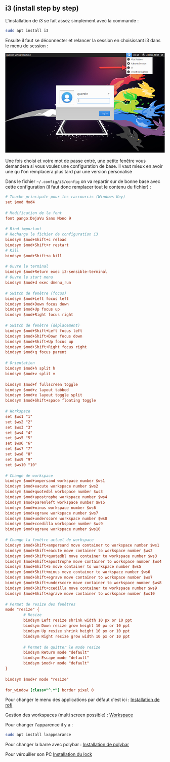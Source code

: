 ## i3 (install step by step)

L'installation de i3 se fait assez simplement avec la commande :
```bash
sudo apt install i3
```

Ensuite il faut se déconnecter et relancer la session en choisissant i3 dans le menu de session :

![Xubuntu desktop environement choice](../images/DE_choice.png)

Une fois choisi et votre mot de passe entré, une petite fenêtre vous demandera si vous voulez une configuration de base. Il vaut mieux en avoir une qu l'on remplacera plus tard par une version personalisé

Dans le fichier `~/.config/i3/config` on va repartir sur de bonne base avec cette configuration (il faut donc remplacer tout le contenu du fichier) :

```ini
# Touche principale pour les raccourcis (Windows Key)
set $mod Mod4

# Modification de la font
font pango:DejaVu Sans Mono 9

# Bind important
# Recharge le fichier de configuration i3
bindsym $mod+Shift+c reload
bindsym $mod+Shift+r restart
# Kill
bindsym $mod+Shift+a kill

# Ouvre le terminal
bindsym $mod+Return exec i3-sensible-terminal
# Ouvre le start menu
bindsym $mod+d exec dmenu_run

# Switch de fenêtre (focus)
bindsym $mod+Left focus left
bindsym $mod+Down focus down
bindsym $mod+Up focus up
bindsym $mod+Right focus right

# Switch de fenêtre (déplacement)
bindsym $mod+Shift+Left focus left
bindsym $mod+Shift+Down focus down
bindsym $mod+Shift+Up focus up
bindsym $mod+Shift+Right focus right
bindsym $mod+q focus parent

# Orientation
bindsym $mod+h split h
bindsym $mod+v split v

bindsym $mod+f fullscreen toggle
bindsym $mod+z layout tabbed
bindsym $mod+e layout toggle split
bindsym $mod+Shift+space floating toggle

# Workspace
set $ws1 "1"
set $ws2 "2"
set $ws3 "3"
set $ws4 "4"
set $ws5 "5"
set $ws6 "6"
set $ws7 "7"
set $ws8 "8"
set $ws9 "9"
set $ws10 "10"

# Change de workspace
bindsym $mod+ampersand workspace number $ws1
bindsym $mod+eacute workspace number $ws2
bindsym $mod+quotedbl workspace number $ws3
bindsym $mod+apostrophe workspace number $ws4
bindsym $mod+parenleft workspace number $ws5
bindsym $mod+minus workspace number $ws6
bindsym $mod+egrave workspace number $ws7
bindsym $mod+underscore workspace number $ws8
bindsym $mod+ccedilla workspace number $ws9
bindsym $mod+agrave workspace number $ws10

# Change la fenêtre actuel de workspace
bindsym $mod+Shift+ampersand move container to workspace number $ws1
bindsym $mod+Shift+eacute move container to workspace number $ws2
bindsym $mod+Shift+quotedbl move container to workspace number $ws3
bindsym $mod+Shift+apostrophe move container to workspace number $ws4
bindsym $mod+Shift+5 move container to workspace number $ws5
bindsym $mod+Shift+minus move container to workspace number $ws6
bindsym $mod+Shift+egrave move container to workspace number $ws7
bindsym $mod+Shift+underscore move container to workspace number $ws8
bindsym $mod+Shift+ccedilla move container to workspace number $ws9
bindsym $mod+Shift+agrave move container to workspace number $ws10

# Permet de resize des fenêtres
mode "resize" {
        # Resize
        bindsym Left resize shrink width 10 px or 10 ppt
        bindsym Down resize grow height 10 px or 10 ppt
        bindsym Up resize shrink height 10 px or 10 ppt
        bindsym Right resize grow width 10 px or 10 ppt

        # Permet de quitter le mode resize
        bindsym Return mode "default"
        bindsym Escape mode "default"
        bindsym $mod+r mode "default"
}

bindsym $mod+r mode "resize"

for_window [class="^.*"] border pixel 0
```

Pour changer le menu des applications par défaut c'est ici : 
[Installation de rofi](./rofi.md)

Gestion des workspaces (multi screen possible) :
[Workspace](./workspace.md)

Pour changer l'apparence il y a :
```bash
sudo apt install lxappearance
```

Pour changer la barre avec polybar : 
[Installation de polybar](./polybar.md)

Pour vérouiller son PC
[Installation du lock](./lock.md)
